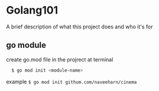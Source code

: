 # Golang101

A brief description of what this project does and who it's for


## go module
create go.mod file in the projrect at terminal 
```bash
  $ go mod init <module-name>
```
example `$ go mod init githum.com/naveeharn/cinema`